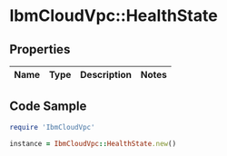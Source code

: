 # IbmCloudVpc::HealthState

## Properties

Name | Type | Description | Notes
------------ | ------------- | ------------- | -------------

## Code Sample

```ruby
require 'IbmCloudVpc'

instance = IbmCloudVpc::HealthState.new()
```


